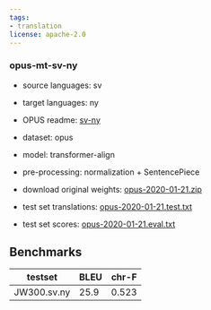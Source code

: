 ```yaml
---
tags:
- translation
license: apache-2.0
---
```


### opus-mt-sv-ny

* source languages: sv
* target languages: ny
*  OPUS readme: [sv-ny](https://github.com/Helsinki-NLP/OPUS-MT-train/blob/master/models/sv-ny/README.md)

*  dataset: opus
* model: transformer-align
* pre-processing: normalization + SentencePiece
* download original weights: [opus-2020-01-21.zip](https://object.pouta.csc.fi/OPUS-MT-models/sv-ny/opus-2020-01-21.zip)
* test set translations: [opus-2020-01-21.test.txt](https://object.pouta.csc.fi/OPUS-MT-models/sv-ny/opus-2020-01-21.test.txt)
* test set scores: [opus-2020-01-21.eval.txt](https://object.pouta.csc.fi/OPUS-MT-models/sv-ny/opus-2020-01-21.eval.txt)

## Benchmarks

| testset               | BLEU  | chr-F |
|-----------------------|-------|-------|
| JW300.sv.ny 	| 25.9 	| 0.523 |

